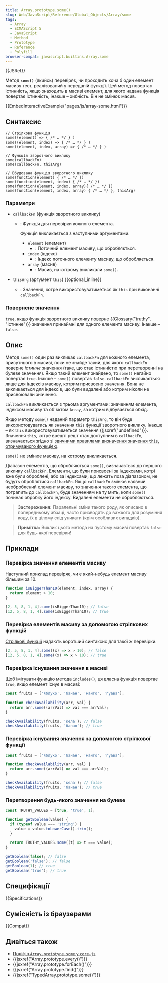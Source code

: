 ```yaml
---
title: Array.prototype.some()
slug: Web/JavaScript/Reference/Global_Objects/Array/some
tags:
  - Array
  - ECMAScript 5
  - JavaScript
  - Method
  - Prototype
  - Reference
  - Polyfill
browser-compat: javascript.builtins.Array.some
---
```


{{JSRef}}

Метод **`some()`** (якийсь) перевіряє, чи проходить хоча б один елемент масиву тест, реалізований у переданій функції. Цей метод повертає істинність, якщо знаходить в масиві елемент, для якого надана функція повертає істинність, інакше – хибність. Він не змінює масив.

{{EmbedInteractiveExample("pages/js/array-some.html")}}

## Синтаксис

```js-nolint
// Стрілкова функція
some((element) => { /* … */ } )
some((element, index) => { /* … */ } )
some((element, index, array) => { /* … */ } )

// Функція зворотного виклику
some(callbackFn)
some(callbackFn, thisArg)

// Вбудована функція зворотного виклику
some(function(element) { /* … */ })
some(function(element, index) { /* … */ })
some(function(element, index, array){ /* … */ })
some(function(element, index, array) { /* … */ }, thisArg)
```

### Параметри

- `callbackFn` (функція зворотного виклику)

  - : Функція для перевірки кожного елемента.

    Функція викликається з наступними аргументами:

    - `element` (елемент)
      - : Поточний елемент масиву, що обробляється.
    - `index` (індекс)
      - : Індекс поточного елементу масиву, що обробляється.
    - `array` (масив)
      - : Масив, на котрому викликали `some()`.

- `thisArg` (аргумент `this`) {{optional_inline}}
  - : Значення, котре використовуватиметься як `this` при виконанні `callbackFn`.

### Повернене значення

`true`, якщо функція зворотного виклику поверне {{Glossary("truthy", "істинне")}} значення принаймні для одного елемента масиву. Інакше – `false`.

## Опис

Метод `some()` один раз викликає `callbackFn` для кожного елемента, присутнього в масиві, поки не знайде такий, для якого `callbackFn` поверне _істинне_ значення (таке, що стає істинністю при перетворенні на булеве значення). Якщо такий елемент знайдено, то `some()` негайно повертає `true`. Інакше – `some()` повертає `false`. `callbackFn` викликається лише для індексів масиву, котрим присвоєно значення. Вона не викликається для індексів, що були видалені або котрим ніколи не присвоювали значення.

`callbackFn` викликається з трьома аргументами: значенням елемента, індексом масиву та об'єктом `Array`, за котрим відбувається обхід.

Якщо методу `some()` наданий параметр `thisArg`, то він буде використовуватись як значення `this` функції зворотного виклику. Інакше – як `this` використовуватиметься значення {{jsxref("undefined")}}. Значення `this`, котре врешті решт стає доступним в `callbackFn`, визначається згідно зі [звичними правилами визначення значення `this`, отримуваного функцією](/uk/docs/Web/JavaScript/Reference/Operators/this).

`some()` не змінює масиву, на котрому викликається.

Діапазон елементів, що обробляються `some()`, визначається до першого виклику `callbackFn`. Елементи, що були присвоєні за індексами, котрі вже були оброблені, або за індексами, що лежать поза діапазоном, не будуть оброблятися `callbackFn`. Якщо `callbackFn` змінює наявний необроблений елемент масиву, то значення такого елемента, що потрапить до `callbackFn`, буде значенням на ту мить, коли `some()` починає обробку його індексу. Видалені елементи не обробляються.

> **Застереження:** Паралельні зміни такого роду, як описано в попередньому абзаці, часто призводять до важкого для розуміння коду, їх в цілому слід уникати (крім особливих випадків).

> **Примітка:** Виклик цього метода на пустому масиві повертає
> `false` для будь-якої перевірки!

## Приклади

### Перевірка значення елементів масиву

Наступний приклад перевіряє, чи є який-небудь елемент масиву більшим за 10.

```js
function isBiggerThan10(element, index, array) {
  return element > 10;
}

[2, 5, 8, 1, 4].some(isBiggerThan10); // false
[12, 5, 8, 1, 4].some(isBiggerThan10); // true
```

### Перевірка елементів масиву за допомогою стрілкових функцій

[Стрілкові функції](/uk/docs/Web/JavaScript/Reference/Functions/Arrow_functions) надають коротший синтаксис для такої ж перевірки.

```js
[2, 5, 8, 1, 4].some((x) => x > 10); // false
[12, 5, 8, 1, 4].some((x) => x > 10); // true
```

### Перевірка існування значення в масиві

Щоб імітувати функцію метода `includes()`, ця власна функція повертає `true`, якщо елемент існує в масиві:

```js
const fruits = ['яблуко', 'банан', 'манго', 'гуава'];

function checkAvailability(arr, val) {
  return arr.some((arrVal) => val === arrVal);
}

checkAvailability(fruits, 'кела'); // false
checkAvailability(fruits, 'банан'); // true
```

### Перевірка існування значення за допомогою стрілкової функції

```js
const fruits = ['яблуко', 'банан', 'манго', 'гуава'];

function checkAvailability(arr, val) {
  return arr.some((arrVal) => val === arrVal);
}

checkAvailability(fruits, 'кела'); // false
checkAvailability(fruits, 'банан'); // true
```

### Перетворення будь-якого значення на булеве

```js
const TRUTHY_VALUES = [true, 'true', 1];

function getBoolean(value) {
  if (typeof value === 'string') {
    value = value.toLowerCase().trim();
  }

  return TRUTHY_VALUES.some((t) => t === value);
}

getBoolean(false); // false
getBoolean('false'); // false
getBoolean(1); // true
getBoolean('true'); // true
```

## Специфікації

{{Specifications}}

## Сумісність із браузерами

{{Compat}}

## Дивіться також

- [Поліфіл `Array.prototype.some` у `core-js`](https://github.com/zloirock/core-js#ecmascript-array)
- {{jsxref("Array.prototype.every()")}}
- {{jsxref("Array.prototype.forEach()")}}
- {{jsxref("Array.prototype.find()")}}
- {{jsxref("TypedArray.prototype.some()")}}
